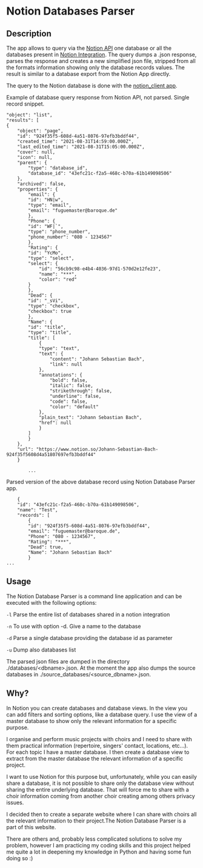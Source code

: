 # Notion Databases Parser

## Description

The app allows to query via the [Notion API](https://developers.notion.com/docs/getting-started "Notion API") one database or all the databases present in [Notion Integration](https://www.notion.so/my-integrations "Notion Integration"). The query dumps a .json response, parses the response and creates a new simplified json file, stripped from all the formats information showing only the database records values. The result is similar to a database export from the Notion App directly.

The query to the Notion database is done with the [notion_client app](https://github.com/ramnes/notion-sdk-py).

Example of database query response from Notion API, not parsed. Single record snippet.



    "object": "list",
    "results": [
    {
        "object": "page",
        "id": "924f35f5-608d-4a51-8076-97efb3bddf44",
        "created_time": "2021-08-31T14:59:00.000Z",
        "last_edited_time": "2021-08-31T15:05:00.000Z",
        "cover": null,
        "icon": null,
        "parent": {
            "type": "database_id",
            "database_id": "43efc21c-f2a5-468c-b70a-61b149098506"
        },
        "archived": false,
        "properties": {
            "email": {
            "id": "HN|w",
            "type": "email",
            "email": "fuguemaster@baroque.de"
            },
            "Phone": {
            "id": "WF|`",
            "type": "phone_number",
            "phone_number": "080 - 1234567"
            },
            "Rating": {
            "id": "YcMo",
            "type": "select",
            "select": {
                "id": "56cb9c98-e4b4-4036-97d1-570d2e12fe23",
                "name": "***",
                "color": "red"
            }
            },
            "Dead": {
            "id": "_sVi",
            "type": "checkbox",
            "checkbox": true
            },
            "Name": {
            "id": "title",
            "type": "title",
            "title": [
                {
                "type": "text",
                "text": {
                    "content": "Johann Sebastian Bach",
                    "link": null
                },
                "annotations": {
                    "bold": false,
                    "italic": false,
                    "strikethrough": false,
                    "underline": false,
                    "code": false,
                    "color": "default"
                },
                "plain_text": "Johann Sebastian Bach",
                "href": null
                }
            ]
            }
        },
        "url": "https://www.notion.so/Johann-Sebastian-Bach-924f35f5608d4a51807697efb3bddf44"
        }
            
            ...

Parsed version of the above database record using Notion Database Parser app.

        {
        "id": "43efc21c-f2a5-468c-b70a-61b149098506",
        "name": "Test",
        "records": [
            {
            "id": "924f35f5-608d-4a51-8076-97efb3bddf44",
            "email": "fuguemaster@baroque.de",
            "Phone": "080 - 1234567",
            "Rating": "***",
            "Dead": true,
            "Name": "Johann Sebastian Bach"
            }
    ...

## Usage

The Notion Database Parser is a command line application and can be executed with the following options:

`-l`
Parse the entire list of databases shared in a notion integration

`-n`
To use with option -d. Give a name to the database

`-d`
Parse a single database providing the database id as parameter

`-u`
Dump also databases list

The parsed json files are dumped in the directory ./databases/\<dbname\>.json. At the moment the app also dumps the source databases in ./source_databases/\<source_dbname\>.json.

## Why?

In Notion you can create databases and database views. In the view you can add filters and sorting options, like a database query. I use the view of a master database to show only the relevant information for a specific purpose. 

I organise and perform music projects with choirs and I need to share with them practical information (repertoire, singers' contact, locations, etc...). For each topic I have a master database. I then create a database view to extract from the master database the relevant information of a specific project.

I want to use Notion for this purpose but, unfortunately, while you can easily share a database, it is not possible to share only the database view without sharing the entire underlying database. That will force me to share with a choir information coming from another choir creating among others privacy issues. 

I decided then to create a separate website where I can share with choirs all the relevant information to their project.The Notion Database Parser is a part of this website.

There are others and, probably less complicated solutions to solve my problem, however I am practicing my coding skills and this project helped me quite a lot in deepening my knowledge in Python and having some fun doing so :)

